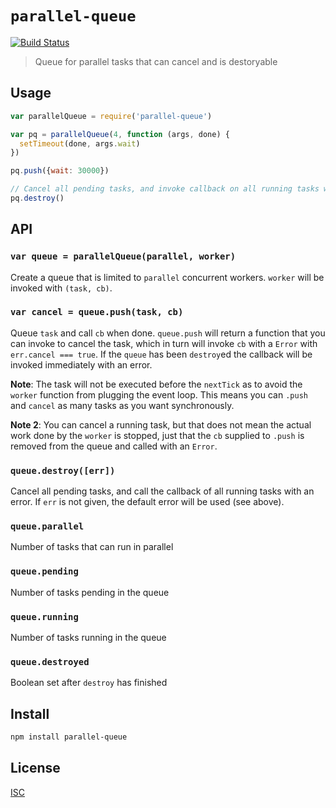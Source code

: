 # `parallel-queue`

[![Build Status](https://travis-ci.org/emilbayes/parallel-queue.svg?branch=master)](https://travis-ci.org/emilbayes/parallel-queue)

> Queue for parallel tasks that can cancel and is destoryable

## Usage

```js
var parallelQueue = require('parallel-queue')

var pq = parallelQueue(4, function (args, done) {
  setTimeout(done, args.wait)
})

pq.push({wait: 30000})

// Cancel all pending tasks, and invoke callback on all running tasks with error
pq.destroy()
```

## API

### `var queue = parallelQueue(parallel, worker)`

Create a queue that is limited to `parallel` concurrent workers. `worker` will be
invoked with `(task, cb)`.

### `var cancel = queue.push(task, cb)`

Queue `task` and call `cb` when done.  `queue.push` will return a function that
you can invoke to cancel the task, which in turn will invoke `cb` with a `Error`
with `err.cancel === true`. If the `queue` has been `destroy`ed the callback
will be invoked immediately with an error.

**Note**: The task will not be executed before the `nextTick` as to avoid the
`worker` function from plugging the event loop. This means you can `.push` and
`cancel` as many tasks as you want synchronously.

**Note 2**: You can cancel a running task, but that does not mean the actual work
done by the `worker` is stopped, just that the `cb` supplied to `.push` is
removed from the queue and called with an `Error`.

### `queue.destroy([err])`

Cancel all pending tasks, and call the callback of all running tasks with an
error. If `err` is not given, the default error will be used (see above).

### `queue.parallel`

Number of tasks that can run in parallel

### `queue.pending`

Number of tasks pending in the queue

### `queue.running`

Number of tasks running in the queue

### `queue.destroyed`

Boolean set after `destroy` has finished

## Install

```sh
npm install parallel-queue
```

## License

[ISC](LICENSE.md)
